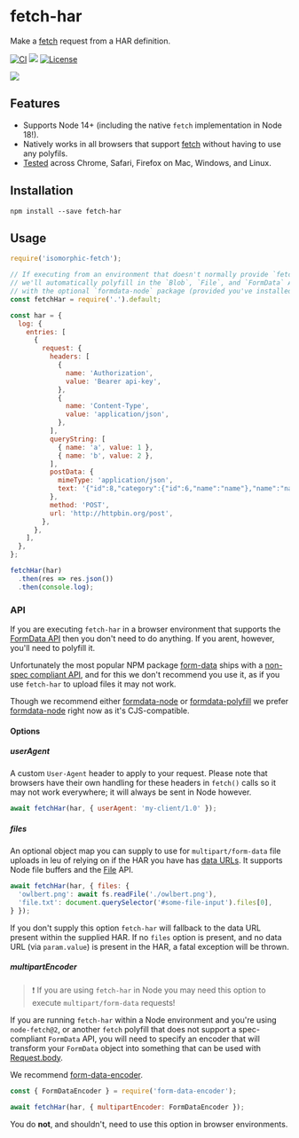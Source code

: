 # fetch-har
Make a [fetch](https://developer.mozilla.org/en-US/docs/Web/API/Fetch_API) request from a HAR definition.

[![CI](https://github.com/readmeio/fetch-har/workflows/CI/badge.svg)](https://github.com/readmeio/fetch-har/)
[![](https://img.shields.io/npm/v/fetch-har)](https://npm.im/fetch-har)
[![License](https://img.shields.io/npm/l/fetch-har.svg)](LICENSE)

[![](https://d3vv6lp55qjaqc.cloudfront.net/items/1M3C3j0I0s0j3T362344/Untitled-2.png)](https://readme.io)

## Features

- Supports Node 14+ (including the native `fetch` implementation in Node 18!).
- Natively works in all browsers that support [fetch](https://developer.mozilla.org/en-US/docs/Web/API/Fetch_API) without having to use any polyfils.
- [Tested](https://github.com/readmeio/fetch-har/actions) across Chrome, Safari, Firefox on Mac, Windows, and Linux.

## Installation

```
npm install --save fetch-har
```

## Usage
```js
require('isomorphic-fetch');

// If executing from an environment that doesn't normally provide `fetch()`
// we'll automatically polyfill in the `Blob`, `File`, and `FormData` APIs
// with the optional `formdata-node` package (provided you've installed it).
const fetchHar = require('.').default;

const har = {
  log: {
    entries: [
      {
        request: {
          headers: [
            {
              name: 'Authorization',
              value: 'Bearer api-key',
            },
            {
              name: 'Content-Type',
              value: 'application/json',
            },
          ],
          queryString: [
            { name: 'a', value: 1 },
            { name: 'b', value: 2 },
          ],
          postData: {
            mimeType: 'application/json',
            text: '{"id":8,"category":{"id":6,"name":"name"},"name":"name"}',
          },
          method: 'POST',
          url: 'http://httpbin.org/post',
        },
      },
    ],
  },
};

fetchHar(har)
  .then(res => res.json())
  .then(console.log);
```

### API
If you are executing `fetch-har` in a browser environment that supports the [FormData API](https://developer.mozilla.org/en-US/docs/Web/API/FormData) then you don't need to do anything. If you arent, however, you'll need to polyfill it.

Unfortunately the most popular NPM package [form-data](https://npm.im/form-data) ships with a [non-spec compliant API](https://github.com/form-data/form-data/issues/124), and for this we don't recommend you use it, as if you use `fetch-har` to upload files it may not work.

Though we recommend either [formdata-node](https://npm.im/formdata-node) or [formdata-polyfill](https://npm.im/formdata-polyfill) we prefer [formdata-node](https://npm.im/formdata-node) right now as it's CJS-compatible.

#### Options
##### userAgent
A custom `User-Agent` header to apply to your request. Please note that browsers have their own handling for these headers in `fetch()` calls so it may not work everywhere; it will always be sent in Node however.

```js
await fetchHar(har, { userAgent: 'my-client/1.0' });
```

##### files
An optional object map you can supply to use for `multipart/form-data` file uploads in leu of relying on if the HAR you have has [data URLs](https://developer.mozilla.org/en-US/docs/Web/HTTP/Basics_of_HTTP/Data_URIs). It supports Node file buffers and the [File](https://developer.mozilla.org/en-US/docs/Web/API/File) API.

```js
await fetchHar(har, { files: {
  'owlbert.png': await fs.readFile('./owlbert.png'),
  'file.txt': document.querySelector('#some-file-input').files[0],
} });
```

If you don't supply this option `fetch-har` will fallback to the data URL present within the supplied HAR. If no `files` option is present, and no data URL (via `param.value`) is present in the HAR, a fatal exception will be thrown.

##### multipartEncoder
> ❗ If you are using `fetch-har` in Node you may need this option to execute `multipart/form-data` requests!

If you are running `fetch-har` within a Node environment and you're using `node-fetch@2`, or another `fetch` polyfill that does not support a spec-compliant `FormData` API, you will need to specify an encoder that will transform your `FormData` object into something that can be used with [Request.body](https://developer.mozilla.org/en-US/docs/Web/API/Request/body).

We recommend [form-data-encoder](https://npm.im/form-data-encoder).

```js
const { FormDataEncoder } = require('form-data-encoder');

await fetchHar(har, { multipartEncoder: FormDataEncoder });
```

You do **not**, and shouldn't, need to use this option in browser environments.
